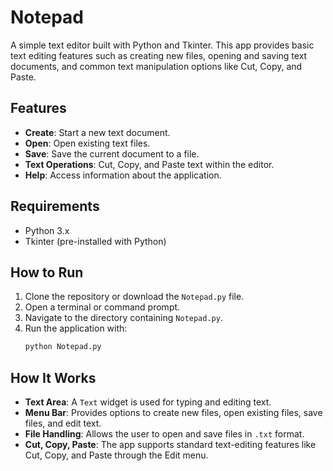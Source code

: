 # Notepad

A simple text editor built with Python and Tkinter. This app provides basic text editing features such as creating new files, opening and saving text documents, and common text manipulation options like Cut, Copy, and Paste.

## Features

- **Create**: Start a new text document.
- **Open**: Open existing text files.
- **Save**: Save the current document to a file.
- **Text Operations**: Cut, Copy, and Paste text within the editor.
- **Help**: Access information about the application.

## Requirements

- Python 3.x
- Tkinter (pre-installed with Python)

## How to Run

1. Clone the repository or download the `Notepad.py` file.
2. Open a terminal or command prompt.
3. Navigate to the directory containing `Notepad.py`.
4. Run the application with:
   ```bash
   python Notepad.py

## How It Works

- **Text Area**: A `Text` widget is used for typing and editing text.
- **Menu Bar**: Provides options to create new files, open existing files, save files, and edit text.
- **File Handling**: Allows the user to open and save files in `.txt` format.
- **Cut, Copy, Paste**: The app supports standard text-editing features like Cut, Copy, and Paste through the Edit menu.
